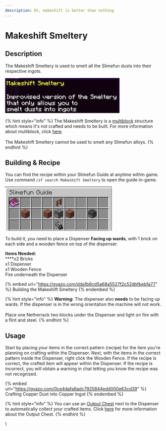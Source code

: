 ```yaml
---
description: Eh, makeshift is better than nothing
---
```


# Makeshift Smeltery

## Description

The Makeshift Smeltery is used to smelt all the Slimefun dusts into their respective ingots.

![Makeshift Smeltery](<../../../.gitbook/assets/image (188).png>)

{% hint style="info" %}
The Makeshift Smeltery is a [multiblock](../../commands/mutiblocks.md) structure which means it's not crafted and needs to be built. For more information about multiblock, click [here](../../commands/mutiblocks.md).\
\
The Makeshift Smeltery cannot be used to smelt any Slimefun alloys.
{% endhint %}

## Building & Recipe

You can find the recipe within your Slimefun Guide at anytime within game.  Use command `/sf search Makeshift Smeltery` to open the guide in-game.

![Makeshift Smeltery Recipe](<../../../.gitbook/assets/image (158).png>)

To build it, you need to place a Dispenser **Facing up wards**, with 1 brick on each side and a wooden fence on top of the dispenser.

**Items Needed:**\
****x2 Bricks\
x1 Dispenser\
x1 Wooden Fence\
Fire underneath the Dispenser

{% embed url="https://gyazo.com/dda1b6cd5a68a5527f2c52dbfbebfa77" %}
Building the Makeshift Smeltery
{% endembed %}

{% hint style="info" %}
**Warning:** The dispenser also **needs** to be facing up wards. If the dispenser is in the wrong orientation the machine will not work.\
\
Place one Netherrack two blocks under the Dispenser and light on fire with a flint and steel.
{% endhint %}

## Usage

Start by placing your items in the correct pattern (recipe) for the item you're planning on crafting within the Dispenser. Next, with the items in the correct pattern inside the Dispenser, right click the Wooden Fence. If the recipe is correct, the crafted item will appear within the Dispenser. If the recipe is incorrect, you will obtain a warning in chat letting you know the recipe was not recognized.

{% embed url="https://gyazo.com/0ce4dafa6adc7925844edd000e63cd39" %}
Crafting Copper Dust into Copper Ingot
{% endembed %}

{% hint style="info" %}
You can use an [Output Chest](https://wiki.royale-mc.com/slimefun-and-add-ons/slimefun/basic-machines/output-chest) next to the Dispenser to automatically collect your crafted items. Click [here](https://wiki.royale-mc.com/slimefun-and-add-ons/slimefun/basic-machines/output-chest) for more information about the Output Chest.
{% endhint %}

​\
